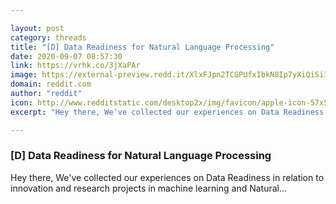 ```yaml
---

layout: post
category: threads
title: "[D] Data Readiness for Natural Language Processing"
date: 2020-09-07 08:57:30
link: https://vrhk.co/3jXaPAr
image: https://external-preview.redd.it/XlxFJpn2TCGPUfxIbkN8Ip7yXiQiSi3iJ5kwQefhl3U.jpg?width=400&height=209.42408377&auto=webp&crop=400:209.42408377,smart&s=025ed8e136f24eb7d5ba24f8fe475345c4101396
domain: reddit.com
author: "reddit"
icon: http://www.redditstatic.com/desktop2x/img/favicon/apple-icon-57x57.png
excerpt: "Hey there, We've collected our experiences on Data Readiness in relation to innovation and research projects in machine learning and Natural..."

---
```


### [D] Data Readiness for Natural Language Processing

Hey there, We've collected our experiences on Data Readiness in relation to innovation and research projects in machine learning and Natural...